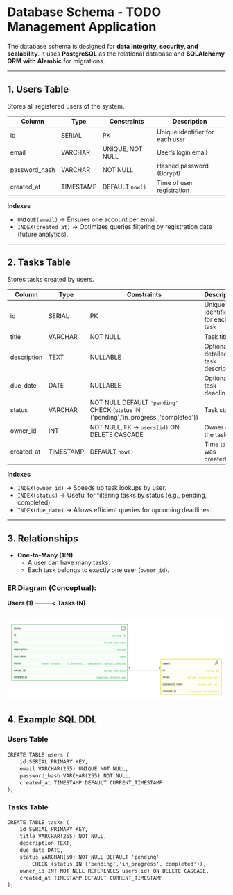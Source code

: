 # Database Schema - TODO Management Application

The database schema is designed for **data integrity, security, and scalability**.
It uses **PostgreSQL** as the relational database and **SQLAlchemy ORM with Alembic** for migrations.

---

## 1. Users Table
Stores all registered users of the system.

| Column        | Type       | Constraints                               | Description                          |
|---------------|-----------|-------------------------------------------|--------------------------------------|
| id            | SERIAL    | PK                                        | Unique identifier for each user       |
| email         | VARCHAR   | UNIQUE, NOT NULL                          | User’s login email                    |
| password_hash | VARCHAR   | NOT NULL                                  | Hashed password (Bcrypt)              |
| created_at    | TIMESTAMP | DEFAULT `now()`                           | Time of user registration             |

**Indexes**
- `UNIQUE(email)` → Ensures one account per email.
- `INDEX(created_at)` → Optimizes queries filtering by registration date (future analytics).

---

## 2. Tasks Table
Stores tasks created by users.

| Column      | Type       | Constraints                                          | Description                           |
|-------------|-----------|------------------------------------------------------|---------------------------------------|
| id          | SERIAL    | PK                                                   | Unique identifier for each task        |
| title       | VARCHAR   | NOT NULL                                             | Task title                             |
| description | TEXT      | NULLABLE                                             | Optional detailed task description     |
| due_date    | DATE      | NULLABLE                                             | Optional task deadline                 |
| status      | VARCHAR   | NOT NULL DEFAULT `'pending'` CHECK (status IN ('pending','in_progress','completed')) | Task state |
| owner_id    | INT       | NOT NULL, FK → `users(id)` ON DELETE CASCADE         | Owner of the task                      |
| created_at  | TIMESTAMP | DEFAULT `now()`                                      | Time task was created                  |

**Indexes**
- `INDEX(owner_id)` → Speeds up task lookups by user.
- `INDEX(status)` → Useful for filtering tasks by status (e.g., pending, completed).
- `INDEX(due_date)` → Allows efficient queries for upcoming deadlines.

---

## 3. Relationships
- **One-to-Many (1:N)**
  - A user can have many tasks.
  - Each task belongs to exactly one user (`owner_id`).

### ER Diagram (Conceptual):
**Users (1) ────< Tasks (N)**

![ER Diagram](image.png)
---

## 4. Example SQL DDL

### Users Table
```
CREATE TABLE users (
    id SERIAL PRIMARY KEY,
    email VARCHAR(255) UNIQUE NOT NULL,
    password_hash VARCHAR(255) NOT NULL,
    created_at TIMESTAMP DEFAULT CURRENT_TIMESTAMP
);
```
### Tasks Table
```
CREATE TABLE tasks (
    id SERIAL PRIMARY KEY,
    title VARCHAR(255) NOT NULL,
    description TEXT,
    due_date DATE,
    status VARCHAR(50) NOT NULL DEFAULT 'pending'
        CHECK (status IN ('pending','in_progress','completed')),
    owner_id INT NOT NULL REFERENCES users(id) ON DELETE CASCADE,
    created_at TIMESTAMP DEFAULT CURRENT_TIMESTAMP
);

